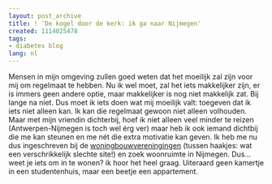 ```yaml
---
layout: post_archive
title: ! 'De kogel door de kerk: ik ga naar Nijmegen'
created: 1114025478
tags:
- diabetes blog
lang: nl
---
```

Mensen in mijn omgeving zullen goed weten dat het moeilijk zal zijn voor mij om regelmaat te hebben. Nu ik wel moet, zal het iets makkelijker zijn, er is immers geen andere optie, maar makkelijker is nog niet makkelijk zat. Bij lange na niet. Dus moet ik iets doen wat mij moeilijk valt: toegeven dat ik iets niet alleen kan. Ik kan die regelmaat gewoon niet alleen volhouden. Maar met mijn vriendin dichterbij, hoef ik niet alleen veel minder te reizen (Antwerpen-Nijmegen is toch wel érg ver) maar heb ik ook iemand dichtbij die me kan steunen en me nét die extra motivatie kan geven. Ik heb me nu dus ingeschreven bij de [woningbouwvereningingen](http://194.151.44.105/) (tussen haakjes: wat een verschrikkelijk slechte site!) en zoek woonruimte in Nijmegen. Dus... weet je iets om in te wonen? ik hoor het heel graag. Uiteraard geen kamertje in een studentenhuis, maar een beetje een appartement.
